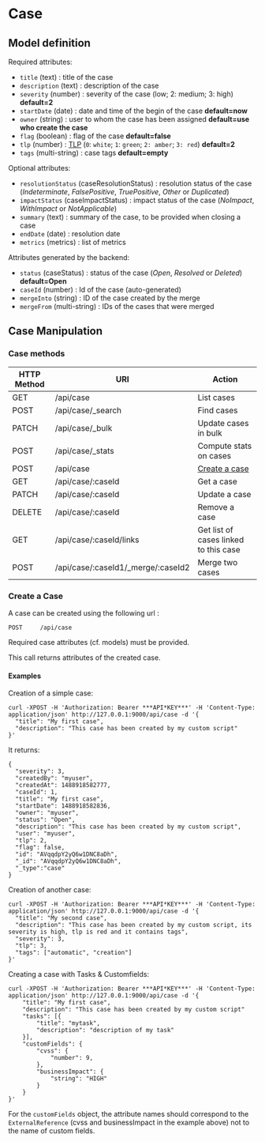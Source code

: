 # Case

## Model definition

Required attributes:
 - `title` (text) : title of the case
 - `description` (text) : description of the case
 - `severity` (number) : severity of the case (low; 2: medium; 3: high) **default=2**
 - `startDate` (date) : date and time of the begin of the case **default=now**
 - `owner` (string) : user to whom the case has been assigned **default=use who create the case**
 - `flag` (boolean) : flag of the case **default=false**
 - `tlp` (number) : [TLP](https://www.us-cert.gov/tlp) (`0`: `white`; `1`: `green`; `2: amber`;
 `3: red`) **default=2**
 - `tags` (multi-string) : case tags **default=empty**

Optional attributes:
 - `resolutionStatus` (caseResolutionStatus) : resolution status of the case (*Indeterminate*, *FalsePositive*,
 *TruePositive*, *Other* or *Duplicated*)
 - `impactStatus` (caseImpactStatus) : impact status of the case (*NoImpact*, *WithImpact* or *NotApplicable*)
 - `summary` (text) : summary of the case, to be provided when closing a case
 - `endDate` (date) : resolution date
 - `metrics` (metrics) : list of metrics

Attributes generated by the backend:
 - `status` (caseStatus) : status of the case (*Open*, *Resolved* or *Deleted*) **default=Open**
 - `caseId` (number) : Id of the case (auto-generated)
 - `mergeInto` (string) : ID of the case created by the merge
 - `mergeFrom` (multi-string) :  IDs of the cases that were merged

## Case Manipulation

### Case methods

|HTTP Method |URI                                     |Action                                |
|------------|----------------------------------------|--------------------------------------|
|GET         |/api/case                               |List cases                            |
|POST        |/api/case/_search                       |Find cases                            |
|PATCH       |/api/case/_bulk                         |Update cases in bulk                  |
|POST        |/api/case/_stats                        |Compute stats on cases                |
|POST        |/api/case                               |[Create a case](#create-a-case)       |
|GET         |/api/case/:caseId                       |Get a case                            |
|PATCH       |/api/case/:caseId                       |Update a case                         |
|DELETE      |/api/case/:caseId                       |Remove a case                         |
|GET         |/api/case/:caseId/links                 |Get list of cases linked to this case |
|POST        |/api/case/:caseId1/_merge/:caseId2      |Merge two cases                       |


### Create a Case

A case can be created using the following url :
```
POST     /api/case
```
Required case attributes (cf. models) must be provided.

This call returns attributes of the created case.

#### Examples
Creation of a simple case:
```
curl -XPOST -H 'Authorization: Bearer ***API*KEY***' -H 'Content-Type: application/json' http://127.0.0.1:9000/api/case -d '{
  "title": "My first case",
  "description": "This case has been created by my custom script"
}'
```
It returns:
```
{
  "severity": 3,
  "createdBy": "myuser",
  "createdAt": 1488918582777,
  "caseId": 1,
  "title": "My first case",
  "startDate": 1488918582836,
  "owner": "myuser",
  "status": "Open",
  "description": "This case has been created by my custom script",
  "user": "myuser",
  "tlp": 2,
  "flag": false,
  "id": "AVqqdpY2yQ6w1DNC8aDh",
  "_id": "AVqqdpY2yQ6w1DNC8aDh",
  "_type":"case"
}
```

Creation of another case:
```
curl -XPOST -H 'Authorization: Bearer ***API*KEY***' -H 'Content-Type: application/json' http://127.0.0.1:9000/api/case -d '{
  "title": "My second case",
  "description": "This case has been created by my custom script, its severity is high, tlp is red and it contains tags",
  "severity": 3,
  "tlp": 3,
  "tags": ["automatic", "creation"]
}'
```

Creating a case with Tasks & Customfields:
```
curl -XPOST -H 'Authorization: Bearer ***API*KEY***' -H 'Content-Type: application/json' http://127.0.0.1:9000/api/case -d '{
    "title": "My first case",
    "description": "This case has been created by my custom script"
    "tasks": [{
        "title": "mytask",
        "description": "description of my task"
    }],
    "customFields": {
        "cvss": {
            "number": 9,
        },
        "businessImpact": {
            "string": "HIGH"
        }
    }
}'
```
For the `customFields` object, the attribute names should correspond to the `ExternalReference` (cvss and businessImpact in the example above) not to the name of custom fields.
